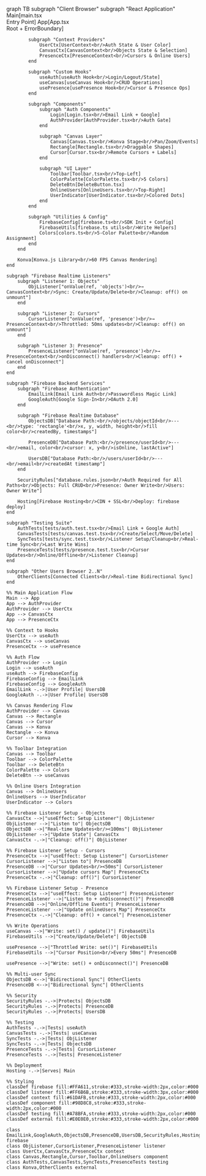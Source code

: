 graph TB
    subgraph "Client Browser"
        subgraph "React Application"
            Main[main.tsx<br/>Entry Point]
            App[App.tsx<br/>Root + ErrorBoundary]
            
            subgraph "Context Providers"
                UserCtx[UserContext<br/>Auth State & User Color]
                CanvasCtx[CanvasContext<br/>Objects State & Selection]
                PresenceCtx[PresenceContext<br/>Cursors & Online Users]
            end
            
            subgraph "Custom Hooks"
                useAuth[useAuth Hook<br/>Login/Logout/State]
                useCanvas[useCanvas Hook<br/>CRUD Operations]
                usePresence[usePresence Hook<br/>Cursor & Presence Ops]
            end
            
            subgraph "Components"
                subgraph "Auth Components"
                    Login[Login.tsx<br/>Email Link + Google]
                    AuthProvider[AuthProvider.tsx<br/>Auth Gate]
                end
                
                subgraph "Canvas Layer"
                    Canvas[Canvas.tsx<br/>Konva Stage<br/>Pan/Zoom/Events]
                    Rectangle[Rectangle.tsx<br/>Draggable Shapes]
                    Cursor[Cursor.tsx<br/>Remote Cursors + Labels]
                end
                
                subgraph "UI Layer"
                    Toolbar[Toolbar.tsx<br/>Top-Left]
                    ColorPalette[ColorPalette.tsx<br/>5 Colors]
                    DeleteBtn[DeleteButton.tsx]
                    OnlineUsers[OnlineUsers.tsx<br/>Top-Right]
                    UserIndicator[UserIndicator.tsx<br/>Colored Dots]
                end
            end
            
            subgraph "Utilities & Config"
                FirebaseConfig[firebase.ts<br/>SDK Init + Config]
                FirebaseUtils[firebase.ts utils<br/>Write Helpers]
                Colors[colors.ts<br/>5-Color Palette<br/>Random Assignment]
            end
        end
        
        Konva[Konva.js Library<br/>60 FPS Canvas Rendering]
    end
    
    subgraph "Firebase Realtime Listeners"
        subgraph "Listener 1: Objects"
            ObjListener["onValue(ref, 'objects')<br/>→ CanvasContext<br/>Sync: Create/Update/Delete<br/>Cleanup: off() on unmount"]
        end
        
        subgraph "Listener 2: Cursors"
            CursorListener["onValue(ref, 'presence')<br/>→ PresenceContext<br/>Throttled: 50ms updates<br/>Cleanup: off() on unmount"]
        end
        
        subgraph "Listener 3: Presence"
            PresenceListener["onValue(ref, 'presence')<br/>→ PresenceContext<br/>onDisconnect() handlers<br/>Cleanup: off() + cancel onDisconnect"]
        end
    end
    
    subgraph "Firebase Backend Services"
        subgraph "Firebase Authentication"
            EmailLink[Email Link Auth<br/>Passwordless Magic Link]
            GoogleAuth[Google Sign-In<br/>OAuth 2.0]
        end
        
        subgraph "Firebase Realtime Database"
            ObjectsDB["Database Path:<br/>/objects/objectId<br/>---<br/>type: 'rectangle'<br/>x, y, width, height<br/>fill color<br/>createdBy, timestamps"]
            
            PresenceDB["Database Path:<br/>/presence/userId<br/>---<br/>email, color<br/>cursor: x, y<br/>isOnline, lastActive"]
            
            UsersDB["Database Path:<br/>/users/userId<br/>---<br/>email<br/>createdAt timestamp"]
        end
        
        SecurityRules["database.rules.json<br/>Auth Required for All Paths<br/>Objects: Full CRUD<br/>Presence: Owner Write<br/>Users: Owner Write"]
        
        Hosting[Firebase Hosting<br/>CDN + SSL<br/>Deploy: firebase deploy]
    end
    
    subgraph "Testing Suite"
        AuthTests[tests/auth.test.tsx<br/>Email Link + Google Auth]
        CanvasTests[tests/canvas.test.tsx<br/>Create/Select/Move/Delete]
        SyncTests[tests/sync.test.tsx<br/>Listener Setup/Cleanup<br/>Real-time Sync<br/>Last Write Wins]
        PresenceTests[tests/presence.test.tsx<br/>Cursor Updates<br/>Online/Offline<br/>Listener Cleanup]
    end
    
    subgraph "Other Users Browser 2..N"
        OtherClients[Connected Clients<br/>Real-time Bidirectional Sync]
    end
    
    %% Main Application Flow
    Main --> App
    App --> AuthProvider
    AuthProvider --> UserCtx
    App --> CanvasCtx
    App --> PresenceCtx
    
    %% Context to Hooks
    UserCtx --> useAuth
    CanvasCtx --> useCanvas
    PresenceCtx --> usePresence
    
    %% Auth Flow
    AuthProvider --> Login
    Login --> useAuth
    useAuth --> FirebaseConfig
    FirebaseConfig --> EmailLink
    FirebaseConfig --> GoogleAuth
    EmailLink -.->|User Profile| UsersDB
    GoogleAuth -.->|User Profile| UsersDB
    
    %% Canvas Rendering Flow
    AuthProvider --> Canvas
    Canvas --> Rectangle
    Canvas --> Cursor
    Canvas --> Konva
    Rectangle --> Konva
    Cursor --> Konva
    
    %% Toolbar Integration
    Canvas --> Toolbar
    Toolbar --> ColorPalette
    Toolbar --> DeleteBtn
    ColorPalette --> Colors
    DeleteBtn --> useCanvas
    
    %% Online Users Integration
    Canvas --> OnlineUsers
    OnlineUsers --> UserIndicator
    UserIndicator --> Colors
    
    %% Firebase Listener Setup - Objects
    CanvasCtx -->|"useEffect: Setup Listener"| ObjListener
    ObjListener -->|"Listen to"| ObjectsDB
    ObjectsDB -->|"Real-time Updates<br/><100ms"| ObjListener
    ObjListener -->|"Update State"| CanvasCtx
    CanvasCtx -.->|"Cleanup: off()"| ObjListener
    
    %% Firebase Listener Setup - Cursors
    PresenceCtx -->|"useEffect: Setup Listener"| CursorListener
    CursorListener -->|"Listen to"| PresenceDB
    PresenceDB -->|"Cursor Updates<br/><50ms"| CursorListener
    CursorListener -->|"Update cursors Map"| PresenceCtx
    PresenceCtx -.->|"Cleanup: off()"| CursorListener
    
    %% Firebase Listener Setup - Presence
    PresenceCtx -->|"useEffect: Setup Listener"| PresenceListener
    PresenceListener -->|"Listen to + onDisconnect()"| PresenceDB
    PresenceDB -->|"Online/Offline Events"| PresenceListener
    PresenceListener -->|"Update onlineUsers Map"| PresenceCtx
    PresenceCtx -.->|"Cleanup: off() + cancel"| PresenceListener
    
    %% Write Operations
    useCanvas -->|"Write: set() / update()"| FirebaseUtils
    FirebaseUtils -->|"Create/Update/Delete"| ObjectsDB
    
    usePresence -->|"Throttled Write: set()"| FirebaseUtils
    FirebaseUtils -->|"Cursor Position<br/>Every 50ms"| PresenceDB
    
    usePresence -->|"Write: set() + onDisconnect()"| PresenceDB
    
    %% Multi-user Sync
    ObjectsDB <-->|"Bidirectional Sync"| OtherClients
    PresenceDB <-->|"Bidirectional Sync"| OtherClients
    
    %% Security
    SecurityRules -.->|Protects| ObjectsDB
    SecurityRules -.->|Protects| PresenceDB
    SecurityRules -.->|Protects| UsersDB
    
    %% Testing
    AuthTests -.->|Tests| useAuth
    CanvasTests -.->|Tests| useCanvas
    SyncTests -.->|Tests| ObjListener
    SyncTests -.->|Tests| ObjectsDB
    PresenceTests -.->|Tests| CursorListener
    PresenceTests -.->|Tests| PresenceListener
    
    %% Deployment
    Hosting -.->|Serves| Main
    
    %% Styling
    classDef firebase fill:#FFA611,stroke:#333,stroke-width:2px,color:#000
    classDef listener fill:#FF6B6B,stroke:#333,stroke-width:3px,color:#000
    classDef context fill:#61DAFB,stroke:#333,stroke-width:2px,color:#000
    classDef component fill:#98D8C8,stroke:#333,stroke-width:2px,color:#000
    classDef testing fill:#A78BFA,stroke:#333,stroke-width:2px,color:#000
    classDef external fill:#E0E0E0,stroke:#333,stroke-width:2px,color:#000
    
    class EmailLink,GoogleAuth,ObjectsDB,PresenceDB,UsersDB,SecurityRules,Hosting firebase
    class ObjListener,CursorListener,PresenceListener listener
    class UserCtx,CanvasCtx,PresenceCtx context
    class Canvas,Rectangle,Cursor,Toolbar,OnlineUsers component
    class AuthTests,CanvasTests,SyncTests,PresenceTests testing
    class Konva,OtherClients external